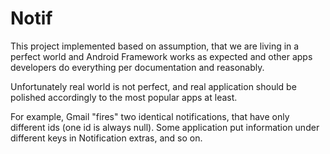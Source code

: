 # Notif

This project implemented based on assumption, that we are living in a perfect world and Android Framework works as expected and other apps developers do everything per documentation and reasonably.

Unfortunately real world is not perfect, and real application should be polished accordingly to the most popular apps at least.

For example, Gmail "fires" two identical notifications, that have only different ids (one id is always null). Some application put information under different keys in Notification extras, and so on. 
